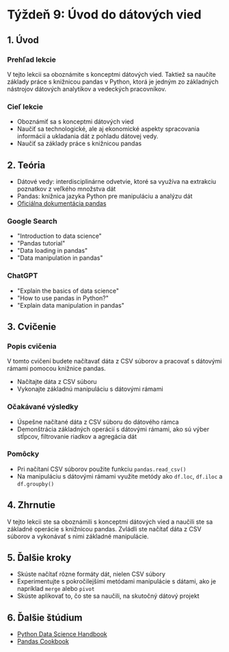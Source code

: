 # Týždeň 9: Úvod do dátových vied

## 1. Úvod

### Prehľad lekcie

V tejto lekcii sa oboznámite s konceptmi dátových vied. Taktiež sa naučíte základy práce s knižnicou pandas v Python, ktorá je jedným zo základných nástrojov dátových analytikov a vedeckých pracovníkov.

### Cieľ lekcie

- Oboznámiť sa s konceptmi dátových vied
- Naučiť sa technologické, ale aj ekonomické aspekty spracovania informácií a ukladania dát z pohladu dátovej vedy.
- Naučiť sa základy práce s knižnicou pandas

## 2. Teória

- Dátové vedy: interdisciplinárne odvetvie, ktoré sa využíva na extrakciu poznatkov z veľkého množstva dát
- Pandas: knižnica jazyka Python pre manipuláciu a analýzu dát
- [Oficiálna dokumentácia pandas](https://pandas.pydata.org/docs/)

### Google Search

- "Introduction to data science"
- "Pandas tutorial"
- "Data loading in pandas"
- "Data manipulation in pandas"

### ChatGPT

- "Explain the basics of data science"
- "How to use pandas in Python?"
- "Explain data manipulation in pandas"

## 3. Cvičenie

### Popis cvičenia

V tomto cvičení budete načítavať dáta z CSV súborov a pracovať s dátovými rámami pomocou knižnice pandas.

- Načítajte dáta z CSV súboru
- Vykonajte základnú manipuláciu s dátovými rámami

### Očakávané výsledky

- Úspešne načítané dáta z CSV súboru do dátového rámca
- Demonštrácia základných operácií s dátovými rámami, ako sú výber stĺpcov, filtrovanie riadkov a agregácia dát

### Pomôcky

- Pri načítaní CSV súborov použite funkciu `pandas.read_csv()`
- Na manipuláciu s dátovými rámami využite metódy ako `df.loc`, `df.iloc` a `df.groupby()`

## 4. Zhrnutie

V tejto lekcii ste sa oboznámili s konceptmi dátových vied a naučili ste sa základné operácie s knižnicou pandas. Zvládli ste načítať dáta z CSV súborov a vykonávať s nimi základné manipulácie.

## 5. Ďalšie kroky

- Skúste načítať rôzne formáty dát, nielen CSV súbory
- Experimentujte s pokročilejšími metódami manipulácie s dátami, ako je napríklad `merge` alebo `pivot`
- Skúste aplikovať to, čo ste sa naučili, na skutočný dátový projekt

## 6. Ďalšie štúdium

- [Python Data Science Handbook](https://jakevdp.github.io/PythonDataScienceHandbook/)
- [Pandas Cookbook](https://pandas.pydata.org/pandas-docs/stable/user_guide/cookbook.html)
